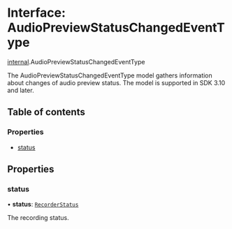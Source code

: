 # Interface: AudioPreviewStatusChangedEventType

[internal](../modules/internal.md).AudioPreviewStatusChangedEventType

The AudioPreviewStatusChangedEventType model gathers information about changes of audio preview status.
The model is supported in SDK 3.10 and later.

## Table of contents

### Properties

- [status](internal.AudioPreviewStatusChangedEventType.md#status)

## Properties

### status

• **status**: [`RecorderStatus`](../enums/internal.RecorderStatus.md)

The recording status.
